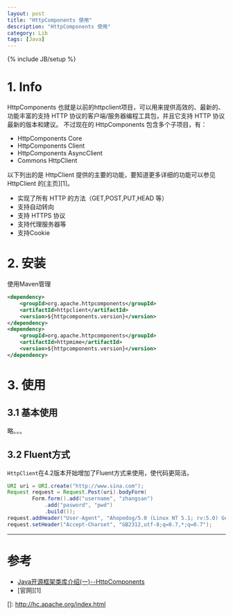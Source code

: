 ```yaml
---
layout: post
title: "HttpComponents 使用"
description: "HttpComponents 使用"
category: Lib
tags: [Java]
---
```

{% include JB/setup %}

# 1. Info

HttpComponents 也就是以前的httpclient项目，可以用来提供高效的、最新的、功能丰富的支持 HTTP 协议的客户端/服务器编程工具包，并且它支持 HTTP 协议最新的版本和建议。
不过现在的 HttpComponents 包含多个子项目，有：

* HttpComponents Core
* HttpComponents Client
* HttpComponents AsyncClient
* Commons HttpClient

以下列出的是 HttpClient 提供的主要的功能，要知道更多详细的功能可以参见 HttpClient 的[主页][1]。

* 实现了所有 HTTP 的方法（GET,POST,PUT,HEAD 等）
* 支持自动转向
* 支持 HTTPS 协议
* 支持代理服务器等
* 支持Cookie


# 2. 安装

使用Maven管理

```xml
<dependency>
    <groupId>org.apache.httpcomponents</groupId>
    <artifactId>httpclient</artifactId>
    <version>${httpcomponents.version}</version>
</dependency>
<dependency>
    <groupId>org.apache.httpcomponents</groupId>
    <artifactId>httpmime</artifactId>
    <version>${httpcomponents.version}</version>
</dependency>
```


# 3. 使用

## 3.1 基本使用

略。。。


## 3.2 Fluent方式

`HttpClient`在4.2版本开始增加了Fluent方式来使用，使代码更简洁。

```java
URI uri = URI.create("http://www.sina.com");
Request request = Request.Post(uri).bodyForm(
		Form.form().add("username", "zhangsan")
			.add("pasword", "pwd")
			.build());
request.addHeader("User-Agent", "Ahopedog/5.0 (Linux NT 5.1; rv:5.0) Gecko/20100101 FireDog/5.0");
request.setHeader("Accept-Charset", "GB2312,utf-8;q=0.7,*;q=0.7");
```


***

# 参考

* [Java开源框架类库介绍(一)--HttpComponents](http://blog.csdn.net/jariwsz/article/details/22822973)
* [官网][1]


[]: http://hc.apache.org/index.html

